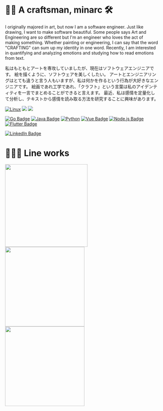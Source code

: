 
# 👋🏻 A craftsman, minarc 🛠

I originally majored in art, but now I am a software engineer. Just like drawing, I want to make software beautiful. Some people says Art and Engineering are so different but I'm an engineer who loves the act of making something. Whether painting or engineering, I can say that the word "CRAFTING" can sum up my identity in one word. Recently, I am interested in quantifying and analyzing emotions and studying how to read emotions from text.

私はもともとアートを専攻していましたが、現在はソフトウェアエンジニアです。 絵を描くように、ソフトウェアを美しくしたい。 アートとエンジニアリングはとても違うと言う人もいますが、私は何かを作るという行為が大好きなエンジニアです。 絵画であれ工学であれ、「クラフト」という言葉は私のアイデンティティを一言でまとめることができると言えます。 最近、私は感情を定量化して分析し、テキストから感情を読み取る方法を研究することに興味があります。

[![Linux](https://img.shields.io/badge/Linux-FCC624?style=for-the-badge&logo=linux&logoColor=black)]()
[![](https://img.shields.io/badge/Amazon_AWS-232F3E?style=for-the-badge&logo=amazon-aws&logoColor=white)]()
[![](https://img.shields.io/badge/Visual_Studio_Code-0078D4?style=for-the-badge&logo=visual%20studio%20code&logoColor=white)]()

[![Go Badge](https://img.shields.io/badge/Golang-00ADD8?style=for-the-badge&logo=Go&logoColor=white)](https://https://golang.org/)
[![Java Badge](https://img.shields.io/badge/Java-ED8B00?style=for-the-badge&logo=java&logoColor=white)]()
[![Python](https://img.shields.io/badge/Python-red?style=for-the-badge&logo=Python&logoColor=white)](https://https://golang.org/)
[![Vue Badge](https://img.shields.io/badge/Vue-4FC08D?style=for-the-badge&logo=Vue.js&logoColor=white)](https://vuejs.org/)
[![Node.js Badge](https://img.shields.io/badge/Node.js-339933?style=for-the-badge&logo=Node.js&logoColor=white)](https://nodejs.org/)
[![Flutter Badge](https://img.shields.io/badge/Flutter-%2302569B.svg?style=for-the-badge&logo=Flutter&logoColor=white)]()

[![LinkedIn Badge](http://img.shields.io/badge/-LinkedIn-0072b1?style=for-the-badge&logo=linkedin&link=https://www.linkedin.com/in/youhomin/)](https://www.linkedin.com/in/youhomin/)


# 👩🏻‍🎨 Line works
<p float="left">
<img src="https://user-images.githubusercontent.com/11865340/121901481-667e3100-cd61-11eb-843b-4121ad5d46c2.jpg" width="270">
<img src="https://user-images.githubusercontent.com/11865340/121902064-edcba480-cd61-11eb-81c8-4597519d3710.jpg" width="260">
<img src="https://user-images.githubusercontent.com/11865340/121902110-f8863980-cd61-11eb-8542-46be13d46a1c.jpg" width="260">
</p>

